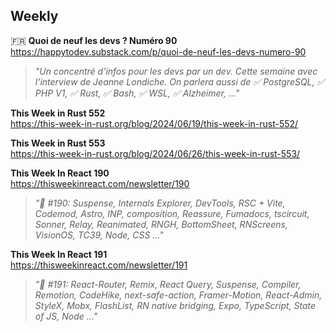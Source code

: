 ## Weekly

🇫🇷 **Quoi de neuf les devs ? Numéro 90**  
https://happytodev.substack.com/p/quoi-de-neuf-les-devs-numero-90

> _"Un concentré d'infos pour les devs par un dev. Cette semaine avec l'interview
> de Jeanne Londiche. On parlera aussi de ✅ PostgreSQL, ✅ PHP V1, ✅ Rust, ✅
> Bash, ✅ WSL, ✅ Alzheimer, ..."_

**This Week in Rust 552**  
https://this-week-in-rust.org/blog/2024/06/19/this-week-in-rust-552/

**This Week in Rust 553**  
https://this-week-in-rust.org/blog/2024/06/26/this-week-in-rust-553/

**This Week In React 190**  
https://thisweekinreact.com/newsletter/190

> _"📨 #190: Suspense, Internals Explorer, DevTools, RSC + Vite, Codemod, Astro,
> INP, composition, Reassure, Fumadocs, tscircuit, Sonner, Relay, Reanimated,
> RNGH, BottomSheet, RNScreens, VisionOS, TC39, Node, CSS ..."_

**This Week In React 191**  
https://thisweekinreact.com/newsletter/191

> _"📨 #191: React-Router, Remix, React Query, Suspense, Compiler, Remotion,
> CodeHike, next-safe-action, Framer-Motion, React-Admin, StyleX, Mobx,
> FlashList, RN native bridging, Expo, TypeScript, State of JS, Node ..."_
